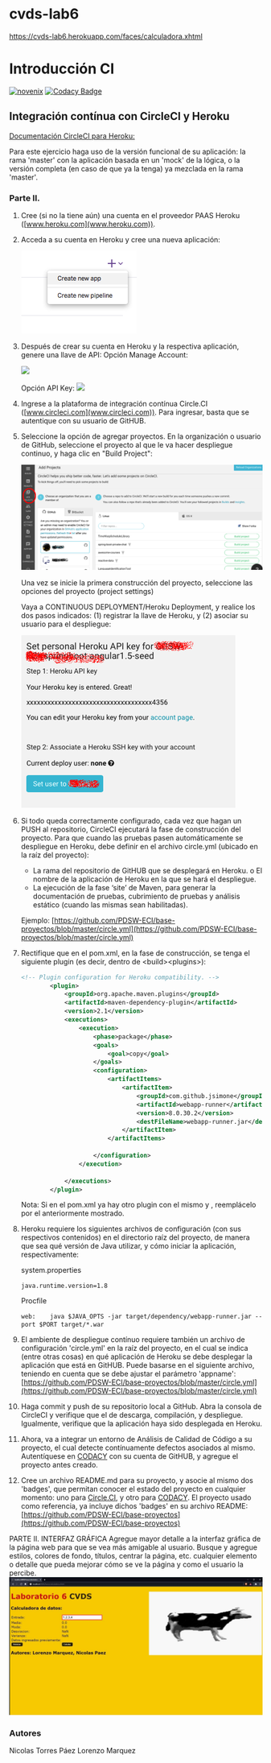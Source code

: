 # cvds-lab6
https://cvds-lab6.herokuapp.com/faces/calculadora.xhtml

#  Introducción CI 

[![novenix](https://circleci.com/gh/novenix/cvds-lab6/tree/main.svg?style=svg)](https://circleci.com/gh/novenix/cvds-lab6/tree/main)
[![Codacy Badge](https://app.codacy.com/project/badge/Grade/99c58d66da96470aa67001e87f03c4bc)](https://www.codacy.com/gh/novenix/cvds-lab6/dashboard?utm_source=github.com&amp;utm_medium=referral&amp;utm_content=novenix/cvds-lab6&amp;utm_campaign=Badge_Grade)
## Integración contínua con CircleCI y Heroku

[Documentación CircleCI para Heroku:](https://circleci.com/integrations/heroku/)


Para este ejercicio haga uso de la versión funcional de su aplicación: la rama 'master' con la aplicación basada en un 'mock' de la lógica, o la versión completa (en caso de que ya la tenga) ya mezclada en la rama 'master'.

### Parte II.

1. Cree (si no la tiene aún) una cuenta en el proveedor PAAS Heroku ([www.heroku.com](www.heroku.com)).
2. Acceda a su cuenta en Heroku y cree una nueva aplicación:

	![](images/1.png)

3. Después de crear su cuenta en Heroku y la respectiva aplicación, genere una llave de API: Opción Manage Account:

	![](images/2.png)
	
	Opción API Key:
	![](images/3.png)

4. Ingrese a la plataforma de integración contínua Circle.CI ([www.circleci.com](www.circleci.com)). Para ingresar, basta que se autentique con su usuario de GitHUB.
5. Seleccione la opción de agregar proyectos. En la organización o usuario de GitHub, seleccione el proyecto al que le va hacer despliegue continuo, y haga clic en "Build Project":

	![](images/4.png) 

	Una vez se inicie la primera construcción del proyecto, seleccione las opciones del proyecto (project settings)


	Vaya a CONTINUOUS DEPLOYMENT/Heroku Deployment, y realice los dos pasos indicados: (1) registrar la llave de Heroku, y (2) asociar su usuario para el despliegue:

	![](images/5.png)


8. Si todo queda correctamente configurado, cada vez que hagan un PUSH al repositorio, CircleCI ejecutará la fase de construcción del proyecto. Para que cuando las pruebas pasen automáticamente se despliegue en Heroku, debe definir en el archivo circle.yml (ubicado en la raíz del proyecto):
	* La rama del repositorio de GitHUB que se desplegará en Heroku. o El nombre de la aplicación de Heroku en la que se hará el
despliegue.
	* La ejecución de la fase ‘site’ de Maven, para generar la
documentación de pruebas, cubrimiento de pruebas y análisis estático (cuando las mismas sean habilitadas).

	Ejemplo:
	[https://github.com/PDSW-ECI/base-proyectos/blob/master/circle.yml](https://github.com/PDSW-ECI/base-proyectos/blob/master/circle.yml)


9. Rectifique que en el pom.xml, en la fase de construcción, se tenga el siguiente plugin (es decir, dentro de \<build>\<plugins>):

	```xml
	<!-- Plugin configuration for Heroku compatibility. -->
            <plugin>
                <groupId>org.apache.maven.plugins</groupId>
                <artifactId>maven-dependency-plugin</artifactId>
                <version>2.1</version>
                <executions>
                    <execution>
                        <phase>package</phase>
                        <goals>
                            <goal>copy</goal>
                        </goals>
                        <configuration>
                            <artifactItems>
                                <artifactItem>
                                    <groupId>com.github.jsimone</groupId>
                                    <artifactId>webapp-runner</artifactId>
                                    <version>8.0.30.2</version>
                                    <destFileName>webapp-runner.jar</destFileName>
                                </artifactItem>
                            </artifactItems>

                        </configuration>
                    </execution>

                </executions>
            </plugin>
 	```           		
	
	Nota: Si en el pom.xml ya hay otro plugin con el mismo <groupId> y <artifactId>, reemplácelo por el anteriormente mostrado.

10. Heroku requiere los siguientes archivos de configuración (con sus respectivos contenidos) en el directorio raíz del proyecto, de manera que sea qué versión de Java utilizar, y cómo iniciar la aplicación, respectivamente:

	system.properties

	```
	java.runtime.version=1.8
	```

	Procfile 

	```
	web:    java $JAVA_OPTS -jar target/dependency/webapp-runner.jar --port $PORT target/*.war
	```

10. El ambiente de despliegue contínuo requiere también un archivo de configuración 'circle.yml' en la raíz del proyecto, en el cual se indica (entre otras cosas) en qué aplicación de Heroku se debe desplegar la aplicación que está en GitHUB. Puede basarse en el siguiente archivo, teniendo en cuenta que se debe ajustar el parámetro 'appname': [https://github.com/PDSW-ECI/base-proyectos/blob/master/circle.yml](https://github.com/PDSW-ECI/base-proyectos/blob/master/circle.yml)

11. Haga commit y push de su repositorio local a GitHub. Abra la consola de CircleCI y verifique que el de descarga, compilación, y despliegue. Igualmente, verifique que la aplicación haya sido desplegada en Heroku.

12. Ahora, va a integrar un entorno de Análisis de Calidad de Código a su proyecto, el cual detecte contínuamente defectos asociados al mismo. Autentíquese en [CODACY](https://www.codacy.com ) con su cuenta de GitHUB, y agregue el proyecto antes creado.

13. Cree un archivo README.md para su proyecto, y asocie al mismo dos 'badges', que permitan conocer el estado del proyecto en cualquier momento: uno para [Circle.CI](https://circleci.com/docs/1.0/status-badges/), y otro para [CODACY](https://support.codacy.com/hc/en-us/articles/212799365-Badges). El proyecto usado como referencia, ya incluye dichos 'badges' en su archivo README: [https://github.com/PDSW-ECI/base-proyectos](https://github.com/PDSW-ECI/base-proyectos)


PARTE II. INTERFAZ GRÁFICA
Agregue mayor detalle a la interfaz gráfica de la página web para que se vea más amigable al usuario. Busque y agregue estilos, colores de fondo, títulos, centrar la página, etc. cualquier elemento o detalle que pueda mejorar cómo se ve la página y como el usuario la percibe.
![](images/6.jpg) 
### __Autores__
Nicolas Torres Páez
Lorenzo Marquez
